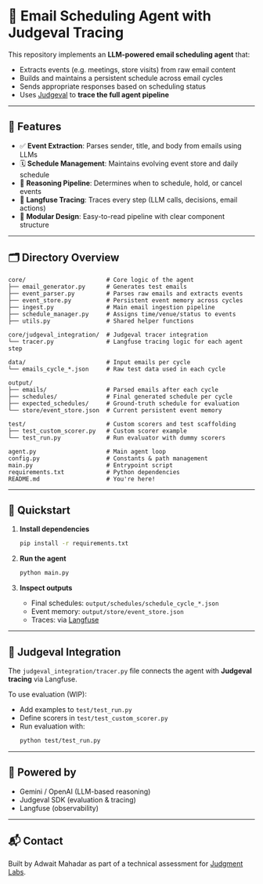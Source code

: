 # 📧 Email Scheduling Agent with Judgeval Tracing

This repository implements an **LLM-powered email scheduling agent** that:
- Extracts events (e.g. meetings, store visits) from raw email content
- Builds and maintains a persistent schedule across email cycles
- Sends appropriate responses based on scheduling status
- Uses [Judgeval](https://github.com/judgmentlabs/judgeval) to **trace the full agent pipeline**

---

## 🔧 Features

- ✅ **Event Extraction**: Parses sender, title, and body from emails using LLMs
- 🗓️ **Schedule Management**: Maintains evolving event store and daily schedule
- 📍 **Reasoning Pipeline**: Determines when to schedule, hold, or cancel events
- 📡 **Langfuse Tracing**: Traces every step (LLM calls, decisions, email actions)
- 📁 **Modular Design**: Easy-to-read pipeline with clear component structure

---

## 🗂️ Directory Overview

```
core/                       # Core logic of the agent
├── email_generator.py      # Generates test emails
├── event_parser.py         # Parses raw emails and extracts events
├── event_store.py          # Persistent event memory across cycles
├── ingest.py               # Main email ingestion pipeline
├── schedule_manager.py     # Assigns time/venue/status to events
├── utils.py                # Shared helper functions

core/judgeval_integration/  # Judgeval tracer integration
└── tracer.py               # Langfuse tracing logic for each agent step

data/                       # Input emails per cycle
└── emails_cycle_*.json     # Raw test data used in each cycle

output/
├── emails/                 # Parsed emails after each cycle
├── schedules/              # Final generated schedule per cycle
├── expected_schedules/     # Ground-truth schedule for evaluation
└── store/event_store.json  # Current persistent event memory

test/                       # Custom scorers and test scaffolding
├── test_custom_scorer.py   # Custom scorer example
└── test_run.py             # Run evaluator with dummy scorers

agent.py                    # Main agent loop
config.py                   # Constants & path management
main.py                     # Entrypoint script
requirements.txt            # Python dependencies
README.md                   # You're here!
```

---

## 🚀 Quickstart

1. **Install dependencies**
   ```bash
   pip install -r requirements.txt
   ```

2. **Run the agent**
   ```bash
   python main.py
   ```

3. **Inspect outputs**
   - Final schedules: `output/schedules/schedule_cycle_*.json`
   - Event memory: `output/store/event_store.json`
   - Traces: via [Langfuse](https://langfuse.com)

---

## 🧪 Judgeval Integration

The `judgeval_integration/tracer.py` file connects the agent with **Judgeval tracing** via Langfuse.

To use evaluation (WIP):
- Add examples to `test/test_run.py`
- Define scorers in `test/test_custom_scorer.py`
- Run evaluation with:
  ```bash
  python test/test_run.py
  ```

---

## 🧠 Powered by
- Gemini / OpenAI (LLM-based reasoning)
- Judgeval SDK (evaluation & tracing)
- Langfuse (observability)

---

## 📬 Contact

Built by Adwait Mahadar as part of a technical assessment for [Judgment Labs](https://www.judgmentlabs.ai/).
